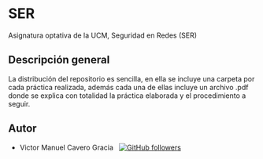# SER
    
 Asignatura optativa de la UCM, Seguridad en Redes (SER)

## Descripción general

La distribución del repositorio es sencilla, en ella se incluye una carpeta por cada práctica realizada, además cada una de ellas incluye un archivo .pdf donde se explica con totalidad la práctica elaborada y el procedimiento a seguir. 

## Autor

* Victor Manuel Cavero Gracia &nbsp; [![GitHub followers](https://img.shields.io/github/followers/victorcavero14?label=%40victorcavero14&style=social)](https://github.com/victorcavero14)
